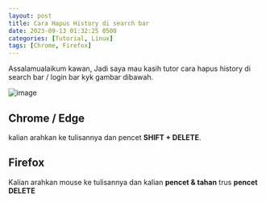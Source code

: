 ```yaml
---
layout: post
title: Cara Hapus History di search bar
date: 2023-09-13 01:32:25 0500
categories: [Tutorial, Linux]
tags: [Chrome, Firefox]
---
```


Assalamualaikum kawan, Jadi saya mau kasih tutor cara hapus history di search bar / login bar kyk gambar dibawah.


![image](https://github.com/npc-123/blog/assets/44058169/58489543-aab4-47be-9dec-f829ca03b277)

## Chrome / Edge
kalian arahkan ke tulisannya dan pencet **SHIFT + DELETE**.

## Firefox
Kalian arahkan mouse ke tulisannya dan kalian **pencet & tahan** trus **pencet DELETE**
